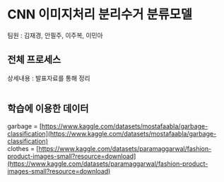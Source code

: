 # CNN 이미지처리 분리수거 분류모델

팀원 : 김재경, 안필주, 이주복, 이민아

## 전체 프로세스

상세내용 : 발표자료를 통해 정리

<p aling="center"><img width="100" scr="https://github.com/PiljuAn/CNN_project/assets/158863314/711eda54-a0d4-42b8-a816-267dfd4f1a71"></p>

## 학습에 이용한 데이터
garbage = [https://www.kaggle.com/datasets/mostafaabla/garbage-classification](https://www.kaggle.com/datasets/mostafaabla/garbage-classification)<br>
clothes = [https://www.kaggle.com/datasets/paramaggarwal/fashion-product-images-small?resource=download](https://www.kaggle.com/datasets/paramaggarwal/fashion-product-images-small?resource=download)
